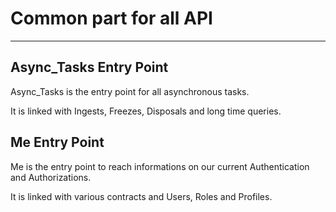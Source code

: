 Common part for all API
=======================

-------------
Async\_Tasks Entry Point
-------------
Async\_Tasks is the entry point for all asynchronous tasks.

It is linked with Ingests, Freezes, Disposals and long time queries.


Me Entry Point
-------------
Me is the entry point to reach informations on our current Authentication and Authorizations.

It is linked with various contracts and Users, Roles and Profiles.

